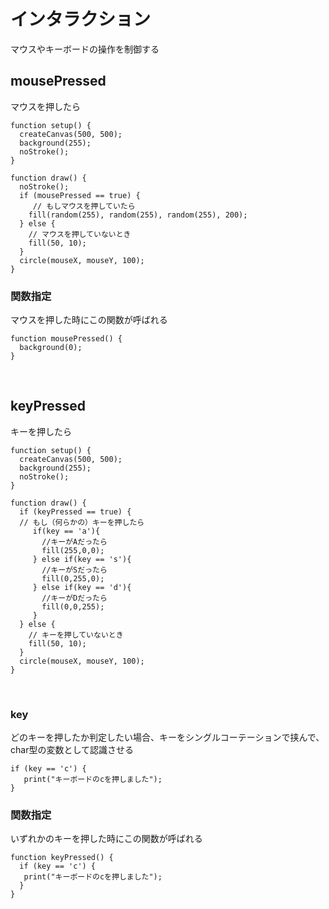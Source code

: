 # インタラクション

マウスやキーボードの操作を制御する

## mousePressed
マウスを押したら

```
function setup() {
  createCanvas(500, 500);
  background(255);
  noStroke();
}

function draw() {
  noStroke();
  if (mousePressed == true) {
     // もしマウスを押していたら
    fill(random(255), random(255), random(255), 200);
  } else {
    // マウスを押していないとき
    fill(50, 10);
  }
  circle(mouseX, mouseY, 100);
}
```

### 関数指定
マウスを押した時にこの関数が呼ばれる

```
function mousePressed() {
  background(0);
}

```

&nbsp;
&nbsp;


## keyPressed


キーを押したら

```
function setup() {
  createCanvas(500, 500);
  background(255);
  noStroke();
}

function draw() {
  if (keyPressed == true) {
  // もし（何らかの）キーを押したら
     if(key == 'a'){
       //キーがAだったら
       fill(255,0,0);
     } else if(key == 's'){
       //キーがSだったら
       fill(0,255,0);
     } else if(key == 'd'){
       //キーがDだったら
       fill(0,0,255);
     }    
  } else {
    // キーを押していないとき
    fill(50, 10);
  }
  circle(mouseX, mouseY, 100);
}
```

&nbsp;

### key
どのキーを押したか判定したい場合、キーをシングルコーテーションで挟んで、char型の変数として認識させる

```
if (key == 'c') {
   print("キーボードのcを押しました");
}

```


### 関数指定
いずれかのキーを押した時にこの関数が呼ばれる

```
function keyPressed() {
  if (key == 'c') {
   print("キーボードのcを押しました");
  }
}

```
